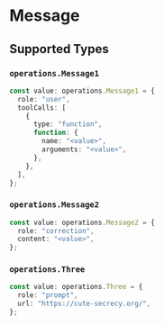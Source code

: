 # Message


## Supported Types

### `operations.Message1`

```typescript
const value: operations.Message1 = {
  role: "user",
  toolCalls: [
    {
      type: "function",
      function: {
        name: "<value>",
        arguments: "<value>",
      },
    },
  ],
};
```

### `operations.Message2`

```typescript
const value: operations.Message2 = {
  role: "correction",
  content: "<value>",
};
```

### `operations.Three`

```typescript
const value: operations.Three = {
  role: "prompt",
  url: "https://cute-secrecy.org/",
};
```

